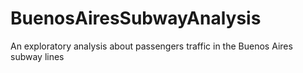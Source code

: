 # BuenosAiresSubwayAnalysis
An exploratory analysis about passengers traffic in the Buenos Aires subway lines
